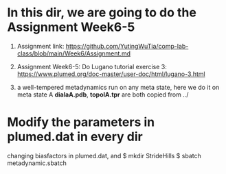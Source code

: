 # In this dir, we are going to do the Assignment Week6-5
 1. Assignment link: https://github.com/YutingWuTia/comp-lab-class/blob/main/Week6/Assignment.md
 2. Assignment Week6-5:
 Do Lugano tutorial exercise 3:  https://www.plumed.org/doc-master/user-doc/html/lugano-3.html

 3. a well-tempered metadynamics run on any meta state, here we do it on meta state A
 __dialaA.pdb__, __topolA.tpr__ are both copied from ../

# Modify the parameters in plumed.dat in every dir
changing biasfactors in plumed.dat, and $ mkdir StrideHills
$ sbatch metadynamic.sbatch
